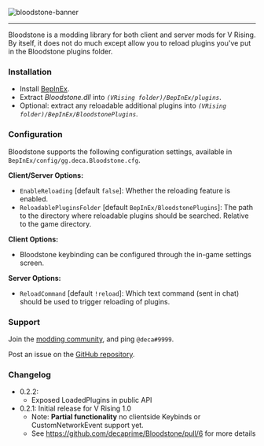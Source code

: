 ![bloodstone-banner](https://i.imgur.com/Py0MwUL.png)

---

Bloodstone is a modding library for both client and server mods for V Rising. By itself, it does not do much except allow you to reload plugins you've put in the Bloodstone plugins folder.

### Installation

- Install [BepInEx](https://v-rising.thunderstore.io/package/BepInEx/BepInExPack_V_Rising/).
- Extract _Bloodstone.dll_ into _`(VRising folder)/BepInEx/plugins`_.
- Optional: extract any reloadable additional plugins into _`(VRising folder)/BepInEx/BloodstonePlugins`_.

### Configuration

Bloodstone supports the following configuration settings, available in `BepInEx/config/gg.deca.Bloodstone.cfg`.

**Client/Server Options:**
- `EnableReloading` [default `false`]: Whether the reloading feature is enabled.
- `ReloadablePluginsFolder` [default `BepInEx/BloodstonePlugins`]: The path to the directory where reloadable plugins should be searched. Relative to the game directory.

**Client Options:**
- Bloodstone keybinding can be configured through the in-game settings screen.

**Server Options:**
- `ReloadCommand` [default `!reload`]: Which text command (sent in chat) should be used to trigger reloading of plugins.

### Support

Join the [modding community](https://vrisingmods.com/discord), and ping `@deca#9999`.

Post an issue on the [GitHub repository](https://github.com/decaprime/Bloodstone). 

### Changelog

- 0.2.2:
    - Exposed LoadedPlugins in public API
- 0.2.1: Initial release for V Rising 1.0
    - Note: **Partial functionality** no clientside Keybinds or CustomNetworkEvent support yet.
    - See https://github.com/decaprime/Bloodstone/pull/6 for more details
